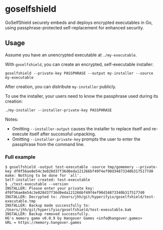 # goselfshield

GoSelfShield securely embeds and deploys encrypted executables in Go, using 
passphrase-protected self-replacement for enhanced security.

## Usage

Assume you have an unencrypted executable at `./my-executable`.

With `goselfshield`, you can create an encrypted, self-executable installer:

```
goselfshield --private-key PASSPHRASE --output my-installer --source my-executable
```

After creation, you can distribute `my-installer` publicly.

To use the installer, your users need to know the passphrase used during its 
creation:

```
./my-installer --installer-private-key PASSPHRASE
```

Notes:
- Omitting `--installer-output` causes the installer to replace itself and re-execute itself after successful unpacking.
- Omitting `--installer-private-key` prompts the user to enter the passphrase from the command line.

### Full example

```
$ goselfshield -output test-executable -source tmp/gomemory --private-key df0f56ae8e54c3e028d37f36d0eda121266bf49f4ef90d34873340b3175177d0
make: Nothing to be done for `all'.
Self-installer created: test-executable
$ ./test-executable --version
INSTALLER: Please enter your private key: df0f56ae8e54c3e028d37f36d0eda121266bf49f4ef90d34873340b3175177d0
INSTALLER: Decrypted to: /Users/jhh/git/hyperifyio/goselfshield/test-executable.tmp
INSTALLER: Backup made successfully to: /Users/jhh/git/hyperifyio/goselfshield/test-executable.bak
INSTALLER: Backup removed successfully.
HG's memory game v0.0.9 by Hangover Games <info@hangover.games>
URL = https://memory.hangover.games
```